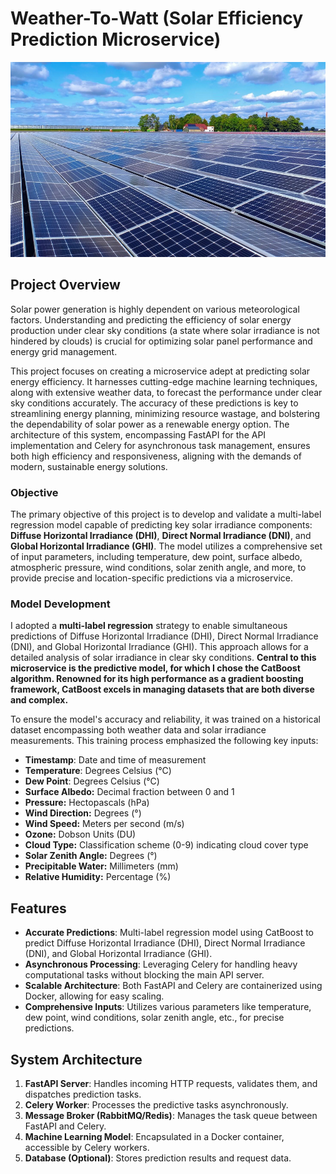# Weather-To-Watt (Solar Efficiency Prediction Microservice)

<p  align="center">

<img  src="assets/solar_farm.jpg"  alt="Solar farm"  height=312  width=820/>

</p> 

## Project Overview
Solar power generation is highly dependent on various meteorological factors. Understanding and predicting the efficiency of solar energy production under clear sky conditions (a state where solar irradiance is not hindered by clouds) is crucial for optimizing solar panel performance and energy grid management. 

This project focuses on creating a microservice adept at predicting solar energy efficiency. It harnesses cutting-edge machine learning techniques, along with extensive weather data, to forecast the performance under clear sky conditions accurately.  The accuracy of these predictions is key to streamlining energy planning, minimizing resource wastage, and bolstering the dependability of solar power as a renewable energy option. The architecture of this system, encompassing FastAPI for the API implementation and Celery for asynchronous task management, ensures both high efficiency and responsiveness, aligning with the demands of modern, sustainable energy solutions.

### Objective

The primary objective of this project is to develop and validate a multi-label regression model capable of predicting key solar irradiance components: **Diffuse Horizontal Irradiance (DHI)**, **Direct Normal Irradiance (DNI)**, and **Global Horizontal Irradiance (GHI)**. The model utilizes a comprehensive set of input parameters, including temperature, dew point, surface albedo, atmospheric pressure, wind conditions, solar zenith angle, and more, to provide precise and location-specific predictions via a microservice.

### Model Development

I adopted a **multi-label regression** strategy to enable simultaneous predictions of Diffuse Horizontal Irradiance (DHI), Direct Normal Irradiance (DNI), and Global Horizontal Irradiance (GHI). This approach allows for a detailed analysis of solar irradiance in clear sky conditions. **Central to this microservice is the predictive model, for which I chose the CatBoost algorithm. Renowned for its high performance as a gradient boosting framework, CatBoost excels in managing datasets that are both diverse and complex.**

To ensure the model's accuracy and reliability, it was trained on a historical dataset encompassing both weather data and solar irradiance measurements. This training process emphasized the following key inputs:
  - **Timestamp**: Date and time of measurement
  - **Temperature**: Degrees Celsius (°C)
  - **Dew Point**: Degrees Celsius (°C)
  - **Surface Albedo:** Decimal fraction between 0 and 1
  - **Pressure:** Hectopascals (hPa)
  - **Wind Direction:** Degrees (°)
  - **Wind Speed:** Meters per second (m/s)
  - **Ozone:** Dobson Units (DU)
  - **Cloud Type:** Classification scheme (0-9) indicating cloud cover type
  - **Solar Zenith Angle:** Degrees (°)
  - **Precipitable Water:** Millimeters (mm)
  - **Relative Humidity:** Percentage (%)


## Features

- **Accurate Predictions**: Multi-label regression model using CatBoost to predict Diffuse Horizontal Irradiance (DHI), Direct Normal Irradiance (DNI), and Global Horizontal Irradiance (GHI).
- **Asynchronous Processing**: Leveraging Celery for handling heavy computational tasks without blocking the main API server.
- **Scalable Architecture**: Both FastAPI and Celery are containerized using Docker, allowing for easy scaling.
- **Comprehensive Inputs**: Utilizes various parameters like temperature, dew point, wind conditions, solar zenith angle, etc., for precise predictions.


## System Architecture

1. **FastAPI Server**: Handles incoming HTTP requests, validates them, and dispatches prediction tasks.
2. **Celery Worker**: Processes the predictive tasks asynchronously.
3. **Message Broker (RabbitMQ/Redis)**: Manages the task queue between FastAPI and Celery.
4. **Machine Learning Model**: Encapsulated in a Docker container, accessible by Celery workers.
5. **Database (Optional)**: Stores prediction results and request data.
